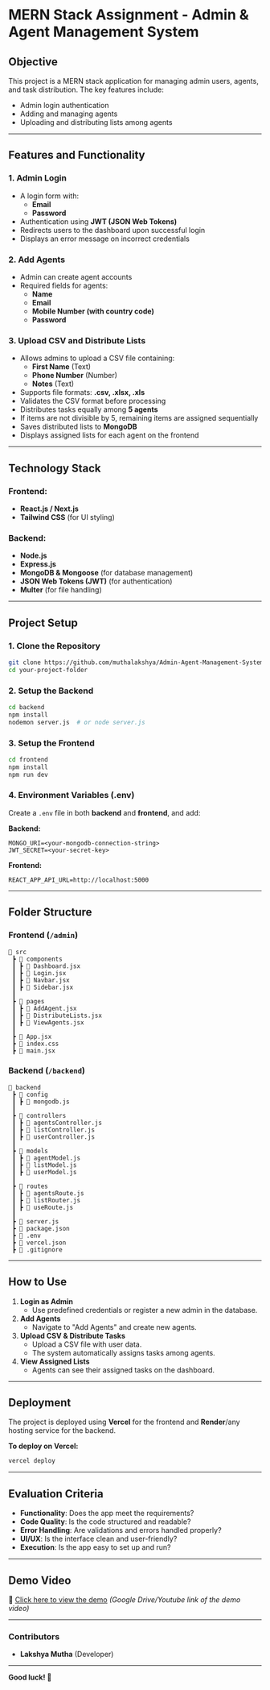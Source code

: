 # MERN Stack Assignment - Admin & Agent Management System

## Objective
This project is a MERN stack application for managing admin users, agents, and task distribution. The key features include:
- Admin login authentication
- Adding and managing agents
- Uploading and distributing lists among agents

---

## Features and Functionality

### 1. Admin Login
- A login form with:
  - **Email**
  - **Password**
- Authentication using **JWT (JSON Web Tokens)**
- Redirects users to the dashboard upon successful login
- Displays an error message on incorrect credentials

### 2. Add Agents
- Admin can create agent accounts
- Required fields for agents:
  - **Name**
  - **Email**
  - **Mobile Number (with country code)**
  - **Password**

### 3. Upload CSV and Distribute Lists
- Allows admins to upload a CSV file containing:
  - **First Name** (Text)
  - **Phone Number** (Number)
  - **Notes** (Text)
- Supports file formats: **.csv, .xlsx, .xls**
- Validates the CSV format before processing
- Distributes tasks equally among **5 agents**
- If items are not divisible by 5, remaining items are assigned sequentially
- Saves distributed lists to **MongoDB**
- Displays assigned lists for each agent on the frontend

---

## Technology Stack

### Frontend:
- **React.js / Next.js**
- **Tailwind CSS** (for UI styling)

### Backend:
- **Node.js**
- **Express.js**
- **MongoDB & Mongoose** (for database management)
- **JSON Web Tokens (JWT)** (for authentication)
- **Multer** (for file handling)

---

## Project Setup

### 1. Clone the Repository
```sh
git clone https://github.com/muthalakshya/Admin-Agent-Management-System.git
cd your-project-folder
```

### 2. Setup the Backend
```sh
cd backend
npm install
nodemon server.js  # or node server.js
```

### 3. Setup the Frontend
```sh
cd frontend
npm install
npm run dev
```

### 4. Environment Variables (.env)
Create a `.env` file in both **backend** and **frontend**, and add:

**Backend:**
```
MONGO_URI=<your-mongodb-connection-string>
JWT_SECRET=<your-secret-key>
```

**Frontend:**
```
REACT_APP_API_URL=http://localhost:5000
```

---

## Folder Structure

### Frontend (`/admin`)
```
📂 src
 ┣ 📂 components
 ┃ ┣ 📜 Dashboard.jsx
 ┃ ┣ 📜 Login.jsx
 ┃ ┣ 📜 Navbar.jsx
 ┃ ┣ 📜 Sidebar.jsx
 ┃
 ┣ 📂 pages
 ┃ ┣ 📜 AddAgent.jsx
 ┃ ┣ 📜 DistributeLists.jsx
 ┃ ┣ 📜 ViewAgents.jsx
 ┃
 ┣ 📜 App.jsx
 ┣ 📜 index.css
 ┣ 📜 main.jsx
```

### Backend (`/backend`)
```
📂 backend
 ┣ 📂 config
 ┃ ┣ 📜 mongodb.js
 ┃
 ┣ 📂 controllers
 ┃ ┣ 📜 agentsController.js
 ┃ ┣ 📜 listController.js
 ┃ ┣ 📜 userController.js
 ┃
 ┣ 📂 models
 ┃ ┣ 📜 agentModel.js
 ┃ ┣ 📜 listModel.js
 ┃ ┣ 📜 userModel.js
 ┃
 ┣ 📂 routes
 ┃ ┣ 📜 agentsRoute.js
 ┃ ┣ 📜 listRouter.js
 ┃ ┣ 📜 useRoute.js
 ┃
 ┣ 📜 server.js
 ┣ 📜 package.json
 ┣ 📜 .env
 ┣ 📜 vercel.json
 ┣ 📜 .gitignore
```

---

## How to Use
1. **Login as Admin**  
   - Use predefined credentials or register a new admin in the database.
2. **Add Agents**  
   - Navigate to "Add Agents" and create new agents.
3. **Upload CSV & Distribute Tasks**  
   - Upload a CSV file with user data.
   - The system automatically assigns tasks among agents.
4. **View Assigned Lists**  
   - Agents can see their assigned tasks on the dashboard.

---

## Deployment
The project is deployed using **Vercel** for the frontend and **Render**/any hosting service for the backend.

**To deploy on Vercel:**  
```sh
vercel deploy
```

---

## Evaluation Criteria
- **Functionality**: Does the app meet the requirements?  
- **Code Quality**: Is the code structured and readable?  
- **Error Handling**: Are validations and errors handled properly?  
- **UI/UX**: Is the interface clean and user-friendly?  
- **Execution**: Is the app easy to set up and run?  

---

## Demo Video
📌 [Click here to view the demo](#) *(Google Drive/Youtube link of the demo video)*  

---

### Contributors
- **Lakshya Mutha** (Developer)  


---

**Good luck! 🚀**

